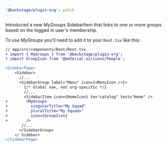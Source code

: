 ```yaml
---
'@backstage/plugin-org': patch
---
```


Introduced a new MyGroups SidebarItem that links to one or more groups based on the logged in user's membership.

To use MyGroups you'll need to add it to your `Root.tsx` like this:

```diff
// app/src/components/Root/Root.tsx
+ import { MyGroups } from '@backstage/plugin-org';
+ import GroupIcon from '@material-ui/icons/People';

<SidebarPage>
    <Sidebar>
      //...
      <SidebarGroup label="Menu" icon={<MenuIcon />}>
        {/* Global nav, not org-specific */}
        //...
        <SidebarItem icon={HomeIcon} to="catalog" text="Home" />
+        <MyGroups
+          singularTitle="My Squad"
+          pluralTitle="My Squads"
+          icon={GroupIcon}
+        />
       //...
      </SidebarGroup>
    </ Sidebar>
</SidebarPage>
```
